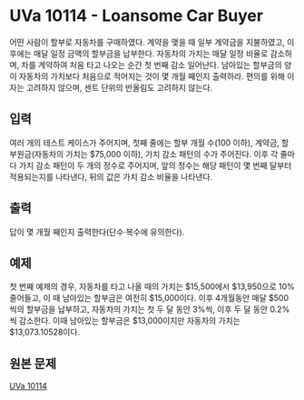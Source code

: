 # UVa 10114 - Loansome Car Buyer

어떤 사람이 할부로 자동차를 구매하였다. 계약을 맺을 때 일부 계약금을 지불하였고, 이후에는 매달 일정 금액의 할부금을 납부한다. 자동차의 가치는 매달 일정 비율로 감소하며, 차를 계약하여 처음 타고 나오는 순간 첫 번째 감소 일어난다. 남아있는 할부금의 양이 자동차의 가치보다 처음으로 적어지는 것이 몇 개월 째인지 출력하라.  편의를 위해 이자는 고려하지 않으며, 센트 단위의 반올림도 고려하지 않는다.

## 입력

여러 개의 테스트 케이스가 주어지며, 첫째 줄에는 할부 개월 수(100 이하), 계약금, 할부원금(자동차의 가치는 \$75,000 이하), 가치 감소 패턴의 수가 주어진다. 이후 각 줄마다 가치 감소 패턴이 두 개의 정수로 주어지며, 앞의 정수는 해당 패턴이 몇 번째 달부터 적용되는지를 나타낸다, 뒤의 값은 가치 감소 비율을 나타낸다.

## 출력

답이 몇 개월 째인지 출력한다(단수·복수에 유의한다).

## 예제

첫 번째 예제의 경우, 자동차를 타고 나올 때의 가치는 \$15,500에서 \$13,950으로 10% 줄어들고, 이 때 남아있는 할부금은 여전히 \$15,000이다. 이후 4개월동안 매달 \$500씩의 할부금을 납부하고, 자동차의 가치는 첫 두 달 동안 3%씩, 이후 두 달 동안 0.2%씩 감소한다. 이때 남아있는 할부금은 \$13,000이지만 자동차의 가치는 \$13,073.10528이다.

## 원본 문제

[UVa 10114](https://uva.onlinejudge.org/index.php?option=onlinejudge&page=show_problem&problem=1055)

